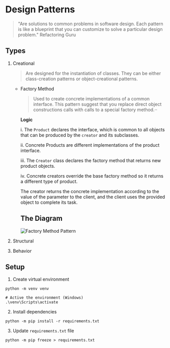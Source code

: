 # Design Patterns

> "Are solutions to common problems in software design. Each pattern is like a blueprint that you can customize to solve a particular design problem." Refactoring Guru

## Types

1. Creational

   > Are designed for the instantiation of classes. They can be either class-creation patterns or object-creational patterns.

	* Factory Method

      > Used to create concrete implementations of a common interface. This pattern suggest that you replace direct object constructions calls with calls to a special factory method.⋅⋅

      **Logic**

       i. The `Product` declares the interface, which is common to all objects that can be produced by the `creator` and its subclasses.

       ii. Concrete Products are different implementations of the product interface.

       iii. The `Creator` class declares the factory method that returns new product objects.

       iv. Concrete creators override the base factory method so it returns a different type of product.

       The creator returns the concrete implementation according to the value of the parameter to the client, and the client uses the provided object to complete its task.

      The Diagram
      ---

       ![Factory Method Pattern](http://www.plantuml.com/plantuml/proxy?src=https://raw.githubusercontent.com/zuriel-diaz/design-patterns/main/diagrams/factory-method-pattern.iuml)


1. Structural
1. Behavior

## Setup

1. Create virtual environment

```
python -m venv venv

# Active the environment (Windows)
.\venv\Scripts\activate
```

2. Install dependencies

```
python -m pip install -r requirements.txt
```

3. Update `requirements.txt` file

```
python -m pip freeze > requirements.txt
```
